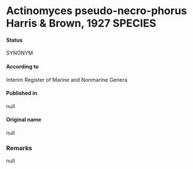 Actinomyces pseudo-necro-phorus Harris & Brown, 1927 SPECIES
=======

#### Status
SYNONYM

#### According to
Interim Register of Marine and Nonmarine Genera

#### Published in
null

#### Original name
null

### Remarks
null